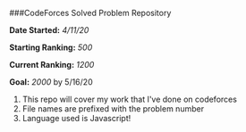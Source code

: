 ###CodeForces Solved Problem Repository

**Date Started:** *4/11/20*

**Starting Ranking:** *500*

**Current Ranking:** *1200*

**Goal:** *2000* by 5/16/20

1. This repo will cover my work that I've done on codeforces
2. File names are prefixed with the problem number
3. Language used is Javascript!
